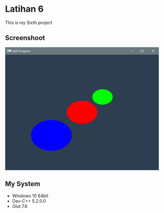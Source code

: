 # Latihan 6

This is my Sixth project

## Screenshoot

![SS](https://raw.githubusercontent.com/fadil05me/College/master/Semester%206/Grafika%20Komputer/Latihan%206/Project6.png)


## My System

* Windows 10 64bit
* Dev-C++ 5.2.0.0
* Glut 7.6

